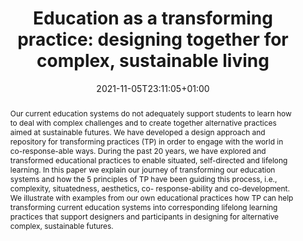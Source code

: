 ---
slug: education-as-a-transforming-practice-designing-together-for-complex-sustainable-living
title: "Education as a transforming practice: designing together for complex, sustainable living"
layout: publi
searchFilter: Publication
searchWeight: 8
publitype: inproceedings
subsection: conference
transformpractices: true
researchpage: true
research: 
    -  transformingpractices
institution:
    heig: 1
    logo: TUe
    short: 'TU/e'
    name: "Eindhoven University of Technology"
    web: "https://www.tue.nl/en/"
    colo: "#c72125"
date: 2021-11-05T23:11:05+01:00
shortConf: "RSD 2010"
citation:
    authors:
        1: ["Hummels", "Caroline", "C.C.M."]
        2: ["Levy", "Pierre", "P."]
    title: "Education as a transforming practice: designing together for complex, sustainable living"
    proceedings: "the Proceedings of Relating Systems Thinking and Design 2021 Symposium, RSD10. Delft, The Netherlands"
    year: 2021
    firstpage: "CD"
    publisher: ["", "Delft, The Netherlands"]
reference: "Hummels, C.C.M., & Lévy, P. (2021). Education as a transforming practice: designing together for complex, sustainable living. In Proceedings of Relating Systems Thinking and Design 2021 Symposium, RSD10. Delft, The Netherlands."
abstract: "Our current education systems do not adequately support students to learn how to deal with complex challenges and to create together alternative practices aimed at sustainable futures. We have developed a design approach and repository for transforming practices (TP) in order to engage with the world in co-response-able ways. During the past 20 years, we have explored and transformed educational practices to enable situated, self-directed and lifelong learning. In this paper we explain our journey of transforming our education systems and how the 5 principles of TP have been guiding this process, i.e., complexity, situatedness, aesthetics, co- response-ability and co-development. We illustrate with examples from our own educational practices how TP can help transforming current education systems into corresponding lifelong learning practices that support designers and participants in designing for alternative complex, sustainable futures."
link:
    1: ["paper", "paper", "https://1drv.ms/b/s!AnQx_v88q65QgYHxKMy9UCtuRrgfT2Y?e=Qdi7d3"]
    2: ["website", "website", "https://rsdsymposium.org/education-as-a-transforming-practice-preparing-together-for-complex-sustainable-futures"]
    5: ["article", "paper", "https://research.tue.nl/en/publications/education-as-a-transforming-practice-designing-together-for-compl"]
---